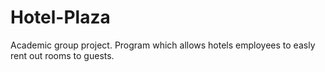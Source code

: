 # Hotel-Plaza
Academic group project.
Program which allows hotels employees to easly rent out rooms to guests.
